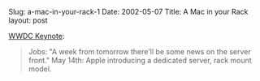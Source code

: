 Slug: a-mac-in-your-rack-1
Date: 2002-05-07
Title: A Mac in your Rack
layout: post

<a href="http://maccentral.macworld.com/news/0205/06.wwdckeynote.php">WWDC Keynote</a>:
<blockquote> Jobs: &quot;A week from tomorrow there&#39;ll be some news on the server front.&quot; May 14th: Apple introducing a dedicated server, rack mount model.</blockquote>
